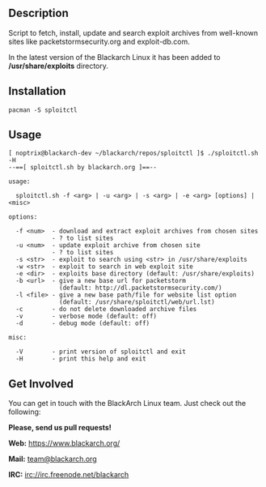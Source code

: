 ## Description

Script to fetch, install, update and search exploit archives from well-known
sites like packetstormsecurity.org and exploit-db.com.

In the latest version of the Blackarch Linux it has been added to
**/usr/share/exploits** directory.

## Installation

`pacman -S sploitctl`

## Usage

```
[ noptrix@blackarch-dev ~/blackarch/repos/sploitctl ]$ ./sploitctl.sh -H
--==[ sploitctl.sh by blackarch.org ]==--

usage:

  sploitctl.sh -f <arg> | -u <arg> | -s <arg> | -e <arg> [options] | <misc>

options:

  -f <num>  - download and extract exploit archives from chosen sites
            - ? to list sites
  -u <num>  - update exploit archive from chosen site
            - ? to list sites
  -s <str>  - exploit to search using <str> in /usr/share/exploits
  -w <str>  - exploit to search in web exploit site
  -e <dir>  - exploits base directory (default: /usr/share/exploits)
  -b <url>  - give a new base url for packetstorm
              (default: http://dl.packetstormsecurity.com/)
  -l <file> - give a new base path/file for website list option
              (default: /usr/share/sploitctl/web/url.lst)
  -c        - do not delete downloaded archive files
  -v        - verbose mode (default: off)
  -d        - debug mode (default: off)

misc:

  -V        - print version of sploitctl and exit
  -H        - print this help and exit
```

## Get Involved

You can get in touch with the BlackArch Linux team. Just check out the following:

**Please, send us pull requests!**

**Web:** https://www.blackarch.org/

**Mail:** team@blackarch.org

**IRC:** [irc://irc.freenode.net/blackarch](irc://irc.freenode.net/blackarch)
